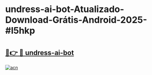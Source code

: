 # undress-ai-bot-Atualizado-Download-Grátis-Android-2025-#l5hkp

# <h2><a href="https://ainizakaria.my?title=undress-ai-bot&ref=24M">🔗👉 🔴 undress-ai-bot</a></h2>

[![acn](https://github.com/user-attachments/assets/0f9c940e-d8b0-45ae-aac7-cd30a18b3e1c)](https://ainizakaria.my?title=undress-ai-bot&ref=24M)

